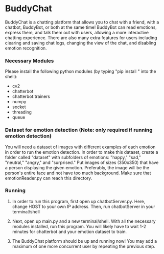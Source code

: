 # BuddyChat
BuddyChat is a chatting platform that allows you to chat with a friend, with a chatbot, BuddyBot, or both at the same time! BuddyBot can read emotions, express them, and talk them out with users, allowing a more interactive chatting experience. There are also many extra features for users including clearing and saving chat logs, changing the view of the chat, and disabling emotion recognition. 

### Necessary Modules
Please install the following python modules (by typing "pip install <module>" into the shell):
 * cv2
 * chatterbot
 * chatterbot.trainers
 * numpy
 * socket
 * threading
 * queue

### Dataset for emotion detection (Note: only required if running emotion detection)
You will need a dataset of images with different examples of each emotion in order to run the emotion detection. In order to make this dataset, create a folder called "dataset" with subfolders of emotions: "happy," "sad," "neutral," "angry," and "surprised." Put images of sizes (350x350) that have a person displaying the given emotion. Preferably, the image will be the person's entire face and not have too much background. Make sure that emotionReader.py can reach this directory.

### Running
1. In order to run this program, first open up chatbotServer.py. Here, change HOST to your own IP address. Then, run chatbotServer in your terminal/shell
  
2. Next, open up main.py and a new terminal/shell. With all the necessary modules installed, run this program. You will likely have to wait 1-2 minutes for chatterbot and your emotion dataset to train. 

3. The BuddyChat platform should be up and running now! You may add a maximum of one more concurrent user by repeating the previous step. 
  
 



